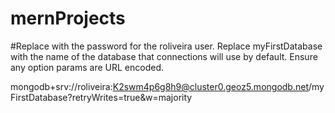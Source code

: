 # mernProjects

#Replace <password> with the password for the roliveira user. Replace myFirstDatabase with the name of the database that connections will use by default. Ensure any option params are URL encoded.

mongodb+srv://roliveira:K2swm4p6g8h9@cluster0.geoz5.mongodb.net/myFirstDatabase?retryWrites=true&w=majority